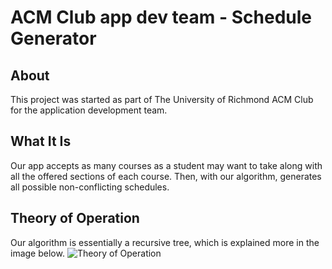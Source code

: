 ACM Club app dev team - Schedule Generator
==========================================

About
-----
This project was started as part of The University of Richmond ACM Club for the application development team.

What It Is
-----------
Our app accepts as many courses as a student may want to take along with all the offered sections of each course.  Then, with
our algorithm, generates all possible non-conflicting schedules.

Theory of Operation
--------------------
Our algorithm is essentially a recursive tree, which is explained more in the image below.
![Theory of Operation](https://github.com/md100play/ACMAppDev/blob/master/illustration.png)
